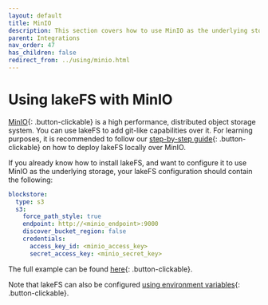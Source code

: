```yaml
---
layout: default
title: MinIO
description: This section covers how to use MinIO as the underlying storage for lakeFS.
parent: Integrations
nav_order: 47
has_children: false
redirect_from: ../using/minio.html
---
```


# Using lakeFS with MinIO

[MinIO](https://min.io){: .button-clickable} is a high performance, distributed object storage system. You can use lakeFS to add git-like capabilities over it.
For learning purposes, it is recommended to follow our [step-by-step guide](https://lakefs.io/git-like-operations-over-minio-with-lakefs/){: .button-clickable} on how to deploy lakeFS locally over MinIO.

If you already know how to install lakeFS, and want to configure it to use MinIO as the underlying storage, your lakeFS configuration should contain the following:

```yaml
blockstore:
  type: s3
  s3:
    force_path_style: true
    endpoint: http://<minio_endpoint>:9000
    discover_bucket_region: false
    credentials:
      access_key_id: <minio_access_key>
      secret_access_key: <minio_secret_key>
```

The full example can be found [here](https://docs.lakefs.io/reference/configuration.html#example-minio){: .button-clickable}.

Note that lakeFS can also be configured [using environment variables](https://docs.lakefs.io/reference/configuration.html#using-environment-variables){: .button-clickable}.


